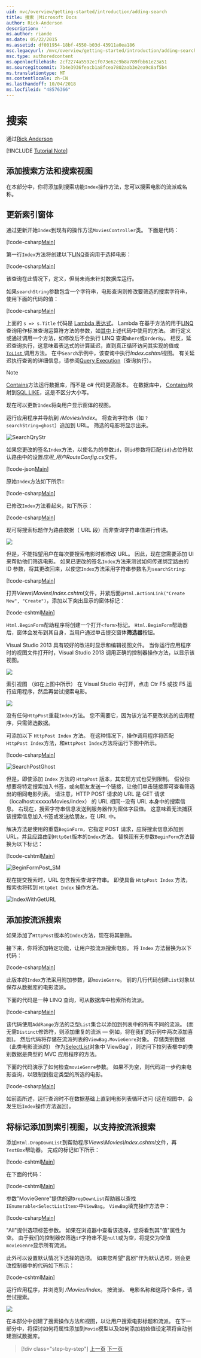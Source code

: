 ```yaml
---
uid: mvc/overview/getting-started/introduction/adding-search
title: 搜索 |Microsoft Docs
author: Rick-Anderson
description: ''
ms.author: riande
ms.date: 05/22/2015
ms.assetid: df001954-18bf-4550-b03d-43911a0ea186
msc.legacyurl: /mvc/overview/getting-started/introduction/adding-search
msc.type: authoredcontent
ms.openlocfilehash: 2cf2274a5592e1f073e62c9b8a789fbb61e23a51
ms.sourcegitcommit: 7b4e3936feacb1a8fcea7802aab3e2ea9c8af5b4
ms.translationtype: MT
ms.contentlocale: zh-CN
ms.lasthandoff: 10/04/2018
ms.locfileid: "48576366"
---
```

<a name="search"></a>搜索
====================
通过[Rick Anderson]((https://twitter.com/RickAndMSFT))

[!INCLUDE [Tutorial Note](sample/code-location.md)]

## <a name="adding-a-search-method-and-search-view"></a>添加搜索方法和搜索视图

在本部分中，你将添加到搜索功能`Index`操作方法，您可以搜索电影的流派或名称。

## <a name="updating-the-index-form"></a>更新索引窗体

通过更新开始`Index`到现有的操作方法`MoviesController`类。 下面是代码：

[!code-csharp[Main](adding-search/samples/sample1.cs?highlight=1,6-9)]

第一行`Index`方法将创建以下[LINQ](https://msdn.microsoft.com/library/bb397926.aspx)查询用于选择电影：

[!code-csharp[Main](adding-search/samples/sample2.cs)]

该查询在此情况下，定义，但尚未尚未针对数据库运行。

如果`searchString`参数包含一个字符串，电影查询则修改要筛选的搜索字符串，使用下面的代码的值：

[!code-csharp[Main](adding-search/samples/sample3.cs)]

上面的 `s => s.Title` 代码是 [Lambda 表达式](https://msdn.microsoft.com/library/bb397687.aspx)。 Lambda 在基于方法的用于[LINQ](https://msdn.microsoft.com/library/bb397926.aspx)查询用作标准查询运算符方法的参数，如[其中](https://msdn.microsoft.com/library/system.linq.enumerable.where.aspx)上述代码中使用的方法。 进行定义或通过调用一个方法，如修改后不会执行 LINQ 查询`Where`或`OrderBy`。 相反，延迟查询执行，这意味着表达式的计算延迟，直到真正循环访问其实现的值或[ `ToList` ](https://msdn.microsoft.com/library/bb342261.aspx)调用方法。 在中`Search`示例中，该查询中执行*Index.cshtml*视图。 有关延迟执行查询的详细信息，请参阅[Query Execution](https://msdn.microsoft.com/library/bb738633.aspx)（查询执行）。

> [!NOTE]
> [Contains](https://msdn.microsoft.com/library/bb155125.aspx)方法运行数据库，而不是 c# 代码更高版本。 在数据库中， [Contains](https://msdn.microsoft.com/library/bb155125.aspx)映射到[SQL LIKE](https://msdn.microsoft.com/library/ms179859.aspx)，这是不区分大小写。

现在可以更新`Index`将向用户显示窗体的视图。

运行应用程序并导航到 */Movies/Index*。 将查询字符串（如 `?searchString=ghost`）追加到 URL。 筛选的电影将显示出来。

![SearchQryStr](adding-search/_static/image1.png)

如果您更改的签名`Index`方法，以使名为的参数`id`，则`id`参数将匹配`{id}`占位符默认路由中的设置*应用\_用户RouteConfig.cs*文件。

[!code-json[Main](adding-search/samples/sample4.json)]

原始`Index`方法如下所示::

[!code-csharp[Main](adding-search/samples/sample5.cs)]

已修改`Index`方法看起来，如下所示：

[!code-csharp[Main](adding-search/samples/sample6.cs?highlight=1,3)]

现可将搜索标题作为路由数据（ URL 段）而非查询字符串值进行传递。

![](adding-search/_static/image2.png)

但是，不能指望用户在每次要搜索电影时都修改 URL。 因此，现在您需要添加 UI 来帮助他们筛选电影。 如果已更改的签名`Index`方法来测试如何传递绑定路由的 ID 参数，将其更改回来，以使您`Index`方法采用字符串参数名为`searchString`:

[!code-csharp[Main](adding-search/samples/sample7.cs)]

打开*Views\Movies\Index.cshtml*文件，并紧后面`@Html.ActionLink("Create New", "Create")`，添加以下突出显示的窗体标记：

[!code-cshtml[Main](adding-search/samples/sample8.cshtml?highlight=12-15)]

`Html.BeginForm`帮助程序将创建一个打开`<form>`标记。 `Html.BeginForm`帮助器后，窗体会发布到其自身，当用户通过单击提交窗体**筛选器**按钮。

Visual Studio 2013 具有较好的改进时显示和编辑视图文件。 当你运行应用程序时的视图文件打开时，Visual Studio 2013 调用正确的控制器操作方法，以显示该视图。

![](adding-search/_static/image3.png)

索引视图 （如在上图中所示） 在 Visual Studio 中打开，点击 Ctr F5 或按 F5 运行应用程序，然后再尝试搜索电影。

![](adding-search/_static/image4.png)

没有任何`HttpPost`重载`Index`方法。 您不需要它，因为该方法不更改状态的应用程序，只需筛选数据。

可添加以下 `HttpPost Index` 方法。 在这种情况下，操作调用程序将匹配`HttpPost Index`方法，和`HttpPost Index`方法将运行下图中所示。

[!code-csharp[Main](adding-search/samples/sample9.cs)]

![SearchPostGhost](adding-search/_static/image5.png)

但是，即使添加 `Index` 方法的 `HttpPost` 版本，其实现方式也受到限制。 假设你想要将特定搜索加入书签，或向朋友发送一个链接，让他们单击链接即可查看筛选出的相同电影列表。 请注意，HTTP POST 请求的 URL 是 GET 请求 （localhost:xxxxx/Movies/Index） 的 URL 相同--没有 URL 本身中的搜索信息。 右现在，搜索字符串信息发送到服务器作为窗体字段值。 这意味着无法捕获该搜索信息加入书签或发送给朋友，在 URL 中。

解决方法是使用的重载`BeginForm`，它指定 POST 请求，应将搜索信息添加到 URL，并且应路由到`HttpGet`版本的`Index`方法。 替换现有无参数`BeginForm`方法替换为以下标记：

[!code-cshtml[Main](adding-search/samples/sample10.cshtml)]

![BeginFormPost_SM](adding-search/_static/image6.png)

现在提交搜索时，URL 包含搜索查询字符串。 即使具备 `HttpPost Index` 方法，搜索也将转到 `HttpGet Index` 操作方法。

![IndexWithGetURL](adding-search/_static/image7.png)

## <a name="adding-search-by-genre"></a>添加按流派搜索

如果添加了`HttpPost`版本的`Index`方法，现在将其删除。

接下来，你将添加特定功能，让用户按流派搜索电影。 将 `Index` 方法替换为以下代码：

[!code-csharp[Main](adding-search/samples/sample11.cs)]

此版本的`Index`方法采用附加参数，即`movieGenre`。 前的几行代码创建`List`对象以保存从数据库的电影流派。

下面的代码是一种 LINQ 查询，可从数据库中检索所有流派。

[!code-csharp[Main](adding-search/samples/sample12.cs)]

该代码使用`AddRange`方法的泛型`List`集合以添加到列表中的所有不同的流派。 (而无需`Distinct`修饰符，则添加重复的流派 — 例如，将在我们的示例中两次添加喜剧)。 然后代码将存储在流派列表的`ViewBag.MovieGenre`对象。 存储类别数据 （此类电影流派的） 作为[SelectList](https://msdn.microsoft.cus/library/system.web.mvc.selectlist(v=vs.108).aspx)对象中`ViewBag`，则访问下拉列表框中的类别数据是典型的 MVC 应用程序的方法。

下面的代码演示了如何检查`movieGenre`参数。 如果不为空，则代码进一步约束电影查询，以限制到指定类型的所选的电影。

[!code-csharp[Main](adding-search/samples/sample13.cs)]

如前面所述，运行查询时不在数据基础上直到电影列表循环访问 (这在视图中，会发生后`Index`操作方法返回)。

## <a name="adding-markup-to-the-index-view-to-support-search-by-genre"></a>将标记添加到索引视图，以支持按流派搜索

添加`Html.DropDownList`到帮助程序*Views\Movies\Index.cshtml*文件，再`TextBox`帮助器。 完成的标记如下所示：

[!code-cshtml[Main](adding-search/samples/sample14.cshtml?highlight=11)]

在下面的代码：

[!code-cshtml[Main](adding-search/samples/sample15.cshtml)]

参数"MovieGenre"提供的键`DropDownList`帮助器以查找`IEnumerable<SelectListItem>`中`ViewBag`。 `ViewBag`填充操作方法中：

[!code-csharp[Main](adding-search/samples/sample16.cs?highlight=10)]

"All"提供选项标签参数。 如果在浏览器中查看该选择，您将看到其"值"属性为空。 由于我们的控制器仅筛选`if`字符串不是`null`或为空，将提交为空值`movieGenre`显示所有流派。

此外可以设置默认情况下选择的选项。 如果您希望"喜剧"作为默认选项，则会更改控制器中的代码如下所示：

[!code-cshtml[Main](adding-search/samples/sample17.cshtml)]

运行应用程序，并浏览到 */Movies/Index*。 按流派、 电影名称和这两个条件，请尝试搜索。

![](adding-search/_static/image8.png)

在本部分中创建了搜索操作方法和视图，以让用户搜索电影标题和流派。 在下一部分中，将探讨如何将属性添加到`Movie`模型以及如何添加初始值设定项将自动创建测试数据库。

> [!div class="step-by-step"]
> [上一页](examining-the-edit-methods-and-edit-view.md)
> [下一页](adding-a-new-field.md)
